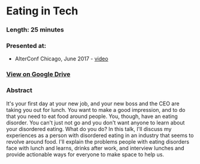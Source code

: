 # Eating in Tech

### Length: 25 minutes

### Presented at:
- AlterConf Chicago, June 2017 - [video](https://www.youtube.com/watch?v=u-GzIWnN7qs)

### [View on Google Drive](https://docs.google.com/presentation/d/1sO06DHdnb-dY7T9r7I_3yvHO7DatW0o9oH3WGHr3-Fk/edit)

### Abstract
It's your first day at your new job, and your new boss and the CEO are taking you out for lunch. You want to make a good impression, and to do that you need to eat food around people. You, though, have an eating disorder. You can't just not go and you don't want anyone to learn about your disordered eating. What do you do? In this talk, I'll discuss my experiences as a person with disordered eating in an industry that seems to revolve around food. I'll explain the problems people with eating disorders face with lunch and learns, drinks after work, and interview lunches and provide actionable ways for everyone to make space to help us.
